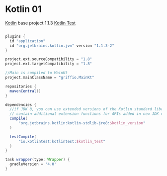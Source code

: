 # Kotlin 01

[Kotlin](https://kotlinlang.org/) base project 1.1.3
[Kotlin Test](https://github.com/kotlintest/kotlintest)

~~~ groovy

plugins {
  id "application"
  id "org.jetbrains.kotlin.jvm" version "1.1.3-2"
}

project.ext.sourceCompatibility = "1.8"
project.ext.targetCompatibility = "1.8"

//Main is compiled to MainKt
project.mainClassName = "griffio.MainKt"

repositories {
  mavenCentral()
}

dependencies {
  //if JDK 8, you can use extended versions of the Kotlin standard library which
  // contain additional extension functions for APIs added in new JDK versions.
  compile(
      "org.jetbrains.kotlin:kotlin-stdlib-jre8:$kotlin_version"
  )

  testCompile(
      "io.kotlintest:kotlintest:$kotlin_test"
  )
}

task wrapper(type: Wrapper) {
  gradleVersion = '4.0'
}

~~~
